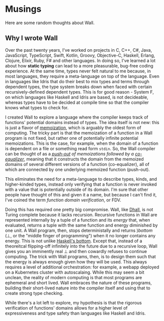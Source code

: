 # Musings

Here are some random thoughts about Wall.

## Why I wrote Wall

Over the past twenty years, I've worked on projects in C, C++, C#, Java, JavaScript, TypeScript, Swift, Kotlin, Groovy, Objective-C, Haskell, Erlang, Clojure, Elixir, Ruby, F# and other languages. In doing so, I've learned a lot about how **static typing** can lead to a more pleasurable, bug-free coding experience. At the same time, types never felt natural to me because, in most languages, they require a meta-language on top of the language. Even in languages like Idris that do their best to mix types and terms through dependent types, the type system breaks down when faced with certain recursively-defined dependent types. This is for good reason - System F, on which languages like Haskell and Idris are based, is not decideable, whereas types have to be decided at compile time so that the compiler knows what types to check for.

I created Wall to explore a language where the compiler keeps track of functions' potential domains instead of types. The idea itself is not new: this is just a flavor of [memoization](https://en.wikipedia.org/wiki/Memoization), which is arguably the oldest form of computing. The tricky part is that the memoization of a function in a Wall program is not fixed, but rather one of potentially infinite potential memoizations. This is the case, for example, when the domain of a function is dependent on a file or something read form `stdin`. So, the Wall compiler can be thought of as a _[push-out](https://en.wikipedia.org/wiki/Pushout_(category_theory)) of memoizations followed by a [co-equalizer](https://en.wikipedia.org/wiki/Coequalizer)_, meaning that it constructs the domain from the memoized domains of several different versions of a function (co-equalizer), all of which are connected by one underlying memoized function (push-out).

This eliminates the need for a meta-language to describe types, kinds, and higher-kinded types, instead only verifying that a function is never invoked with a value that is potentially outside of its domain. I'm sure that other people have thought of this and given it a name, but because I can't find it, I've coined the term _function domain verification_, or FDV.

Doing this has required one pretty big compromise. Wall, like [Dhall](https://www.dhall-lang.org), is not Turing complete because it lacks recursion. Recursive functions in Wall are represented internally by a tuple of a function and its _energy_ that, when evaluated, returns a tuple with the same function and energy diminished by one unit. A Wall program, then, stops deterministally and returns )_bottom_ (⊥, or the "middle finger of programming") when it no longer contains any energy. This is not unlike [Haskell's bottom](https://wiki.haskell.org/Bottom).  Except that, instead of a theoreitcal flipping-off infinitely into the future due to a recursive loop, Wall gives you an imminently real ⊥ and then cowardly refuses to continue computing. The trick with Wall programs, then, is to design them such that the energy is always enough given how they will be used. This always requires a level of additional orchestration: for example, a webapp deployed on a Kubernetes cluster with autoscalaing. While this may seem a bit unclean, the reality of modern computing is that most programs are ephemeral and short lived. Wall embraces the nature of these programs, building their short-lived nature into the compiler itself and using that to create strong type checking.

While there's a lot left to explore, my hypothesis is that the rigorous verification of functions' domains allows for a higher level of expressiveness and type safety than languages like Haskell and Idris.
